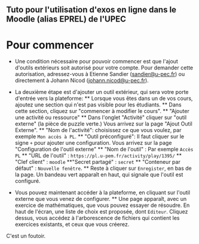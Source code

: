 ## Tuto pour l'utilisation d'exos en ligne dans le Moodle (alias EPREL) de l'UPEC

# Pour commencer
* Une condition nécessaire pour pouvoir commencer est que l'ajout 
d'outils extérieurs soit autorisé pour votre compte. Pour demander 
cette autorisation, adressez-vous à Etienne Sandier (sandier@u-pec.fr) 
ou directement à Johann Nicod (johann.nicod@u-pec.fr).
* La deuxième étape est d'ajouter un outil extérieur, qui sera votre porte d'entrée vers la plateforme:
** Lorsque vous êtes dans un de vos cours, ajoutez une section qui n'est pas visible pour les étudiants.
** Dans cette section, cliquez sur "commencer à modifier le cours".
** "Ajouter une activité ou ressource"
** Dans l'onglet "Activité" cliquer sur "outil externe" (la pièce de puzzle verte.) Vous arrivez sur la page "Ajout Outil Externe".
** "Nom de l'activité": choisissez ce que vous voulez, par exemple ``Mon accès à PL``.
** "Outil préconfiguré": Il faut cliquer sur le signe ``+`` pour ajouter une configuration. Vous arrivez sur la page "Configuration de l'outil externe"
** "Nom de l'outil" : Par exemple ``Accès PL``
** "URL de l'outil" : ``https://pl.u-pem.fr/activity/play/1395/``
** "Clef client" : ``moodle``
**"Secret partagé" : ``secret``
** "Conteneur par défaut" : ``Nouvelle fenêtre``.
** Reste à cliquer sur ``Enregister``, en bas de la page. Un bandeau vert apparaît en haut, qui signale que l'outil est configuré.

* Vous pouvez maintenant accéder à la plateforme, en cliquant sur l'outil externe que vous venez de configurer.
** Une page apparaît, avec un exercice de mathématiques, que vous pouvez essayer de résoudre. En haut de l'écran, une liste de choix est proposée, dont ``Editeur``. 
Cliquez dessus, vous accédez à l'arborescence de fichiers qui contient les exercices existants, et ceux que vous créerez.

C'est un foutoir. 

